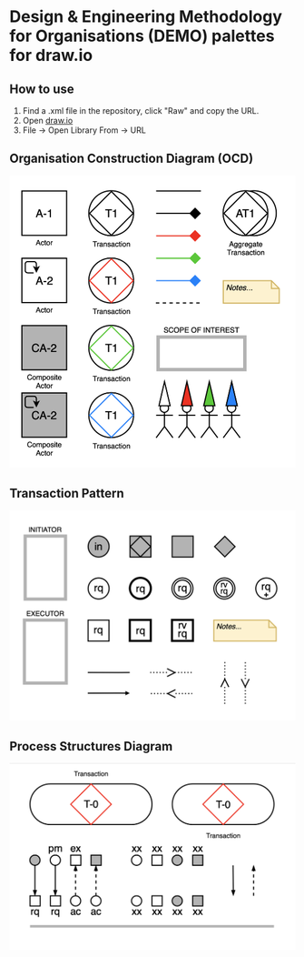 # Design & Engineering Methodology for Organisations (DEMO) palettes for draw.io

## How to use
1. Find a .xml file in the repository, click "Raw" and copy the URL.
2. Open [draw.io](https://www.draw.io)
3. File -> Open Library From -> URL

## Organisation Construction Diagram (OCD)
![OCD palette](/Organisation%20Construction%20Diagram/OrganisationConstructionDiagram.png)

## Transaction Pattern
![Transaction Pattern palette](/Transaction%20Pattern/TransactionPattern.png)

## Process Structures Diagram
![Process Structures Diagram](/Process%20Structure%20Diagram/ProcessStructureDiagram.png)
